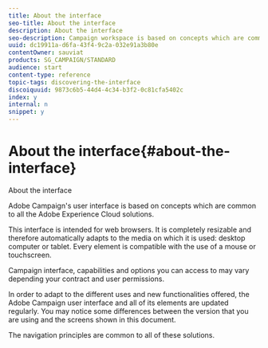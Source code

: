```yaml
---
title: About the interface
seo-title: About the interface
description: About the interface
seo-description: Campaign workspace is based on concepts which are common to all the Adobe Experience Cloud solutions..
uuid: dc19911a-d6fa-43f4-9c2a-032e91a3b80e
contentOwner: sauviat
products: SG_CAMPAIGN/STANDARD
audience: start
content-type: reference
topic-tags: discovering-the-interface
discoiquuid: 9873c6b5-44d4-4c34-b3f2-0c81cfa5402c
index: y
internal: n
snippet: y
---
```


# About the interface{#about-the-interface}

About the interface

Adobe Campaign's user interface is based on concepts which are common to all the Adobe Experience Cloud solutions.

This interface is intended for web browsers. It is completely resizable and therefore automatically adapts to the media on which it is used: desktop computer or tablet. Every element is compatible with the use of a mouse or touchscreen.

Campaign interface, capabilities and options you can access to may vary depending your contract and user permissions.

In order to adapt to the different uses and new functionalities offered, the Adobe Campaign user interface and all of its elements are updated regularly. You may notice some differences between the version that you are using and the screens shown in this document.

The navigation principles are common to all of these solutions.
